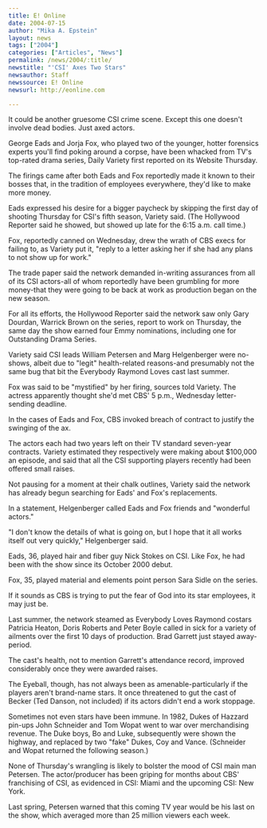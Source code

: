 ```yaml
---
title: E! Online
date: 2004-07-15
author: "Mika A. Epstein"
layout: news
tags: ["2004"]
categories: ["Articles", "News"]
permalink: /news/2004/:title/
newstitle: "'CSI' Axes Two Stars"
newsauthor: Staff  
newssource: E! Online  
newsurl: http://eonline.com  

---
```


It could be another gruesome CSI crime scene. Except this one doesn't involve dead bodies. Just axed actors.

George Eads and Jorja Fox, who played two of the younger, hotter forensics experts you'll find poking around a corpse, have been whacked from TV's top-rated drama series, Daily Variety first reported on its Website Thursday.

The firings came after both Eads and Fox reportedly made it known to their bosses that, in the tradition of employees everywhere, they'd like to make more money.

Eads expressed his desire for a bigger paycheck by skipping the first day of shooting Thursday for CSI's fifth season, Variety said. (The Hollywood Reporter said he showed, but showed up late for the 6:15 a.m. call time.)

Fox, reportedly canned on Wednesday, drew the wrath of CBS execs for failing to, as Variety put it, "reply to a letter asking her if she had any plans to not show up for work."

The trade paper said the network demanded in-writing assurances from all of its CSI actors-all of whom reportedly have been grumbling for more money-that they were going to be back at work as production began on the new season.

For all its efforts, the Hollywood Reporter said the network saw only Gary Dourdan, Warrick Brown on the series, report to work on Thursday, the same day the show earned four Emmy nominations, including one for Outstanding Drama Series.

Variety said CSI leads William Petersen and Marg Helgenberger were no-shows, albeit due to "legit" health-related reasons-and presumably not the same bug that bit the Everybody Raymond Loves cast last summer.

Fox was said to be "mystified" by her firing, sources told Variety. The actress apparently thought she'd met CBS' 5 p.m., Wednesday letter-sending deadline.

In the cases of Eads and Fox, CBS invoked breach of contract to justify the swinging of the ax.

The actors each had two years left on their TV standard seven-year contracts. Variety estimated they respectively were making about $100,000 an episode, and said that all the CSI supporting players recently had been offered small raises.

Not pausing for a moment at their chalk outlines, Variety said the network has already begun searching for Eads' and Fox's replacements.

In a statement, Helgenberger called Eads and Fox friends and "wonderful actors."

"I don't know the details of what is going on, but I hope that it all works itself out very quickly," Helgenberger said.

Eads, 36, played hair and fiber guy Nick Stokes on CSI. Like Fox, he had been with the show since its October 2000 debut.

Fox, 35, played material and elements point person Sara Sidle on the series.

If it sounds as CBS is trying to put the fear of God into its star employees, it may just be.

Last summer, the network steamed as Everybody Loves Raymond costars Patricia Heaton, Doris Roberts and Peter Boyle called in sick for a variety of ailments over the first 10 days of production. Brad Garrett just stayed away-period.

The cast's health, not to mention Garrett's attendance record, improved considerably once they were awarded raises.

The Eyeball, though, has not always been as amenable-particularly if the players aren't brand-name stars. It once threatened to gut the cast of Becker (Ted Danson, not included) if its actors didn't end a work stoppage.

Sometimes not even stars have been immune. In 1982, Dukes of Hazzard pin-ups John Schneider and Tom Wopat went to war over merchandising revenue. The Duke boys, Bo and Luke, subsequently were shown the highway, and replaced by two "fake" Dukes, Coy and Vance. (Schneider and Wopat returned the following season.)

None of Thursday's wrangling is likely to bolster the mood of CSI main man Petersen. The actor/producer has been griping for months about CBS' franchising of CSI, as evidenced in CSI: Miami and the upcoming CSI: New York.

Last spring, Petersen warned that this coming TV year would be his last on the show, which averaged more than 25 million viewers each week.

